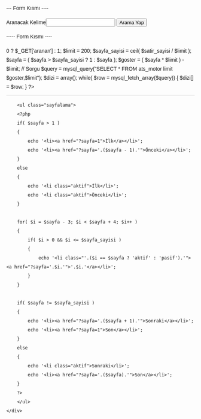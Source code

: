 --- Form Kısmı ----

<form action="sayfalama.php" name="ara" method="GET">
Aranacak Kelime<input type="text" name="aranan" />
<input type="submit" value="Arama Yap"/>

</form>

----- Form Kısmı ----

<?php
// mySQL Veritabanı Bağlantısı
$link = mysql_connect('localhost' , 'root' , '');
mysql_select_db('ats_motor' , $link) or die(mysql_error());
mysql_query("set names 'utf8'");
 
// Sayfalama
$satir_sayisi = mysql_query("SELECT COUNT(Kimlik) FROM ats_motor");
$satir_sayisi = mysql_result( $satir_sayisi , 0);
$sayfa          = isset($_GET['aranan']) && intval($_GET['aranan']) > 0 ? $_GET['aranan'] : 1;
$limit          = 200;
$sayfa_sayisi = ceil( $satir_sayisi / $limit );
$sayfa          = ( $sayfa > $sayfa_sayisi ? 1 : $sayfa );
$goster          = ( $sayfa * $limit ) - $limit;
 
// Sorgu
$query          = mysql_query("SELECT * FROM ats_motor limit $goster,$limit");
$dizi          = array();
while( $row = mysql_fetch_array($query))
{
    $dizi[] = $row;
}
?>
<!DOCTYPE html PUBLIC "-//W3C//DTD XHTML 1.0 Transitional//EN" "http://www.w3.org/TR/xhtml1/DTD/xhtml1-transitional.dtd">
<html xmlns="http://www.w3.org/1999/xhtml" xml:lang="en">
<head>
    <meta http-equiv="Content-Type" content="text/html;charset=UTF-8" />
    <title>Php ile sayfalama yapımı</title>
    <style type="text/css">
    body {font: 14px/24px Arial}
    ul , li {margin: 0; padding: 0; list-style-type : none}
    ul.liste {border-bottom: 1px solid #ccc; padding-bottom: 10px}
    ul.sayfalama {margin-top: 10px;}
    ul.sayfalama li {margin-right: 10px; font-size: 11px; display: inline-block; padding: 2px 8px; background-color: #efefef; border: 1px solid #ccc; border-radius: 3px}
    ul.sayfalama li a {text-decoration: none; color: #424242; display: block}
    ul.sayfalama li:hover , ul.sayfalama li.aktif {background-color: #424242;}
    ul.sayfalama li:hover a , ul.sayfalama li.aktif a , ul.sayfalama li.aktif { color: #fff}
    </style>
</head>
<body>
    <div id="icerik">
        <ul class="liste">
        <?php foreach( $dizi as $row ) : ?>
            <li><?php echo $row['Marka_Model']; ?></li>
        <?php endforeach; ?>
        </ul>
          
        <ul class="sayfalama">
        <?php
        if( $sayfa > 1 )
        {
            echo '<li><a href="?sayfa=1">İlk</a></li>';
            echo '<li><a href="?sayfa='.($sayfa - 1).'">Önceki</a></li>';
        }
        else
        {
            echo '<li class="aktif">İlk</li>';
            echo '<li class="aktif">Önceki</li>';
        }
          
        for( $i = $sayfa - 3; $i < $sayfa + 4; $i++ )
        {
            if( $i > 0 && $i <= $sayfa_sayisi )
            {
                echo '<li class="'.($i == $sayfa ? 'aktif' : 'pasif').'"><a href="?sayfa='.$i.'">'.$i.'</a></li>';
            }
        }
          
        if( $sayfa != $sayfa_sayisi )
        {
            echo '<li><a href="?sayfa='.($sayfa + 1).'">Sonraki</a></li>';
            echo '<li><a href="?sayfa=1">Son</a></li>';
        }
        else
        {
            echo '<li class="aktif">Sonraki</li>';
            echo '<li><a href="?sayfa='.($sayfa).'">Son</a></li>';
        }
        ?>
        </ul>
    </div>
</body>
</html>
